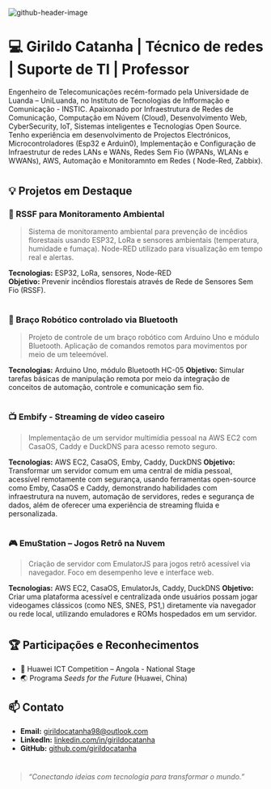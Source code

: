 ![github-header-image](https://github.com/user-attachments/assets/a68267c1-05b8-433a-94a3-96f3fb0c0bdd)

# 💻 Girildo Catanha    | Técnico de redes | Suporte de TI | Professor
Engenheiro de Telecomunicações recém-formado pela Universidade de Luanda – UniLuanda, no Instituto de Tecnologias de Infformação e Comunicação -  INSTIC. Apaixonado por Infraestrutura de Redes de Comunicação, Computação em Núvem (Cloud), Desenvolvimento Web, CyberSecurity, IoT,  Sistemas inteligentes e Tecnologias Open Source. Tenho experiência em desenvolvimento de Projectos Electrónicos, Microcontroladores (Esp32 e Arduin0), Implementação e Configuração de Infraestrutur de redes LANs e WANs, Redes Sem Fio (WPANs, WLANs e WWANs), AWS, Automação e Monitoramnto em Redes ( Node-Red, Zabbix).
#
## 💡 Projetos em Destaque

### 🌱 RSSF para Monitoramento Ambiental
> Sistema de monitoramento ambiental para prevenção de incêdios florestaais usando ESP32, LoRa e sensores ambientais (temperatura, humidade e fumaça). Node-RED utilizado para visualização em tempo real e alertas.

**Tecnologias:** ESP32, LoRa, sensores, Node-RED  
**Objetivo:** Prevenir incêndios florestais através de Rede de Sensores Sem Fio (RSSF).
#
### 🤖 Braço Robótico controlado via Bluetooth
> Projeto de controle de um braço robótico com Arduino Uno e módulo Bluetooth. Aplicação de comandos remotos para movimentos por meio de um teleemóvel.

**Tecnologias:** Arduino Uno, módulo Bluetooth HC-05
**Objetivo:**  Simular tarefas básicas de manipulação remota por meio da integração de conceitos de automação, controle e comunicação sem fio.
#
### 📺 Embify - Streaming de vídeo caseiro 
> Implementação de um servidor multimídia pessoal na AWS EC2 com CasaOS, Caddy e DuckDNS para acesso remoto seguro.

**Tecnologias:** AWS EC2, CasaOS, Emby, Caddy, DuckDNS
**Objetivo:** Transformar um servidor comum em uma central de mídia pessoal, acessível remotamente com segurança, usando ferramentas open-source como Emby, CasaOS e Caddy, demonstrando habilidades com infraestrutura na nuvem, automação de servidores, redes e segurança de dados, além de oferecer uma experiência de streaming fluida e personalizada.
#
### 🎮 EmuStation – Jogos Retrô na Nuvem
> Criação de servidor com EmulatorJS para jogos retrô acessível via navegador. Foco em desempenho leve e interface web.

**Tecnologias:** AWS EC2, CasaOS, EmulatorJs, Caddy, DuckDNS
**Objetivo:** Criar uma plataforma acessível e centralizada onde usuários possam jogar videogames clássicos (como NES, SNES, PS1,) diretamente via navegador ou rede local, utilizando emuladores e ROMs hospedados em um servidor.
#
## 🏆 Participações e Reconhecimentos
- 🏅 Huawei ICT Competition – Angola - National Stage  
- 🌏 Programa *Seeds for the Future* (Huawei, China)
## 📫 Contato
- **Email:** girildocatanha98@outlook.com 
- **LinkedIn:** [linkedin.com/in/girildocatanha](https://linkedin.com/in/girildo-catanha)
- **GitHub:** [github.com/girildocatanha](https://github.com/GCat98)
#

> *“Conectando ideias com tecnologia para transformar o mundo.”*

